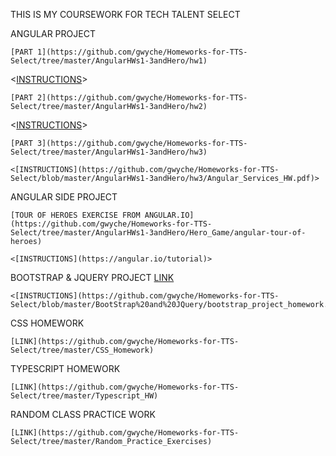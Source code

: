 THIS IS MY COURSEWORK FOR TECH TALENT SELECT

ANGULAR PROJECT 

    [PART 1](https://github.com/gwyche/Homeworks-for-TTS-Select/tree/master/AngularHWs1-3andHero/hw1)
   
   <[INSTRUCTIONS](https://github.com/gwyche/Homeworks-for-TTS-Select/blob/master/AngularHWs1-3andHero/hw1/Angular_basics_HW.pdf)>

    [PART 2](https://github.com/gwyche/Homeworks-for-TTS-Select/tree/master/AngularHWs1-3andHero/hw2)
   
   <[INSTRUCTIONS](https://github.com/gwyche/Homeworks-for-TTS-Select/blob/master/AngularHWs1-3andHero/hw2/Angular_Services_HW.pdf)>

    [PART 3](https://github.com/gwyche/Homeworks-for-TTS-Select/tree/master/AngularHWs1-3andHero/hw3)
    
    <[INSTRUCTIONS](https://github.com/gwyche/Homeworks-for-TTS-Select/blob/master/AngularHWs1-3andHero/hw3/Angular_Services_HW.pdf)>

ANGULAR SIDE PROJECT 

    [TOUR OF HEROES EXERCISE FROM ANGULAR.IO](https://github.com/gwyche/Homeworks-for-TTS-Select/tree/master/AngularHWs1-3andHero/Hero_Game/angular-tour-of-heroes)
    
    <[INSTRUCTIONS](https://angular.io/tutorial)>

BOOTSTRAP & JQUERY PROJECT
    [LINK](https://github.com/gwyche/Homeworks-for-TTS-Select/tree/master/BootStrap%20and%20JQuery)

    <[INSTRUCTIONS](https://github.com/gwyche/Homeworks-for-TTS-Select/blob/master/BootStrap%20and%20JQuery/bootstrap_project_homework.pdf)>

CSS HOMEWORK

    [LINK](https://github.com/gwyche/Homeworks-for-TTS-Select/tree/master/CSS_Homework)


TYPESCRIPT HOMEWORK

    [LINK](https://github.com/gwyche/Homeworks-for-TTS-Select/tree/master/Typescript_HW)


RANDOM CLASS PRACTICE WORK

    [LINK](https://github.com/gwyche/Homeworks-for-TTS-Select/tree/master/Random_Practice_Exercises)




